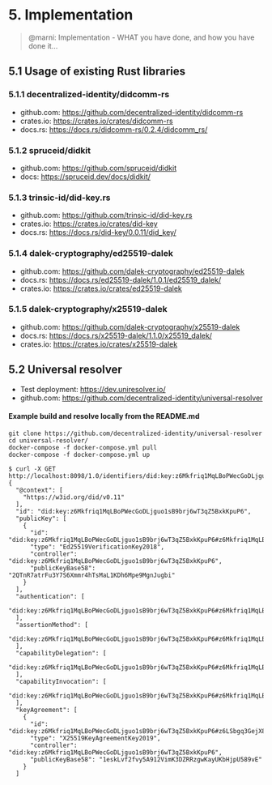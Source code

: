 # 5. Implementation

>@marni: Implementation - WHAT you have done, and how you have done it...


## 5.1 Usage of existing Rust libraries

### 5.1.1 decentralized-identity/didcomm-rs

- github.com: https://github.com/decentralized-identity/didcomm-rs
- crates.io: https://crates.io/crates/didcomm-rs
- docs.rs: https://docs.rs/didcomm-rs/0.2.4/didcomm_rs/

### 5.1.2 spruceid/didkit

- github.com: https://github.com/spruceid/didkit
- docs: https://spruceid.dev/docs/didkit/

### 5.1.3 trinsic-id/did-key.rs

- github.com: https://github.com/trinsic-id/did-key.rs
- crates.io: https://crates.io/crates/did-key
- docs.rs: https://docs.rs/did-key/0.0.11/did_key/

### 5.1.4 dalek-cryptography/ed25519-dalek

- github.com: https://github.com/dalek-cryptography/ed25519-dalek
- docs.rs: https://docs.rs/ed25519-dalek/1.0.1/ed25519_dalek/
- crates.io: https://crates.io/crates/ed25519-dalek


### 5.1.5 dalek-cryptography/x25519-dalek

- github.com: https://github.com/dalek-cryptography/x25519-dalek
- docs.rs: https://docs.rs/x25519-dalek/1.1.0/x25519_dalek/
- crates.io: https://crates.io/crates/x25519-dalek


## 5.2 Universal resolver

- Test deployment: https://dev.uniresolver.io/
- github.com: https://github.com/decentralized-identity/universal-resolver


#### Example build and resolve locally from the README.md
```
git clone https://github.com/decentralized-identity/universal-resolver
cd universal-resolver/
docker-compose -f docker-compose.yml pull
docker-compose -f docker-compose.yml up
```

```
$ curl -X GET http://localhost:8098/1.0/identifiers/did:key:z6Mkfriq1MqLBoPWecGoDLjguo1sB9brj6wT3qZ5BxkKpuP6
{
  "@context": [
    "https://w3id.org/did/v0.11"
  ],
  "id": "did:key:z6Mkfriq1MqLBoPWecGoDLjguo1sB9brj6wT3qZ5BxkKpuP6",
  "publicKey": [
    {
      "id": "did:key:z6Mkfriq1MqLBoPWecGoDLjguo1sB9brj6wT3qZ5BxkKpuP6#z6Mkfriq1MqLBoPWecGoDLjguo1sB9brj6wT3qZ5BxkKpuP6",
      "type": "Ed25519VerificationKey2018",
      "controller": "did:key:z6Mkfriq1MqLBoPWecGoDLjguo1sB9brj6wT3qZ5BxkKpuP6",
      "publicKeyBase58": "2QTnR7atrFu3Y7S6Xmmr4hTsMaL1KDh6Mpe9MgnJugbi"
    }
  ],
  "authentication": [
    "did:key:z6Mkfriq1MqLBoPWecGoDLjguo1sB9brj6wT3qZ5BxkKpuP6#z6Mkfriq1MqLBoPWecGoDLjguo1sB9brj6wT3qZ5BxkKpuP6"
  ],
  "assertionMethod": [
    "did:key:z6Mkfriq1MqLBoPWecGoDLjguo1sB9brj6wT3qZ5BxkKpuP6#z6Mkfriq1MqLBoPWecGoDLjguo1sB9brj6wT3qZ5BxkKpuP6"
  ],
  "capabilityDelegation": [
    "did:key:z6Mkfriq1MqLBoPWecGoDLjguo1sB9brj6wT3qZ5BxkKpuP6#z6Mkfriq1MqLBoPWecGoDLjguo1sB9brj6wT3qZ5BxkKpuP6"
  ],
  "capabilityInvocation": [
    "did:key:z6Mkfriq1MqLBoPWecGoDLjguo1sB9brj6wT3qZ5BxkKpuP6#z6Mkfriq1MqLBoPWecGoDLjguo1sB9brj6wT3qZ5BxkKpuP6"
  ],
  "keyAgreement": [
    {
      "id": "did:key:z6Mkfriq1MqLBoPWecGoDLjguo1sB9brj6wT3qZ5BxkKpuP6#z6LSbgq3GejX88eiAYWmZ9EiddS3GaXodvm8MJJyEH7bqXgz",
      "type": "X25519KeyAgreementKey2019",
      "controller": "did:key:z6Mkfriq1MqLBoPWecGoDLjguo1sB9brj6wT3qZ5BxkKpuP6",
      "publicKeyBase58": "1eskLvf2fvy5A912VimK3DZRRzgwKayUKbHjpU589vE"
    }
  ]
```